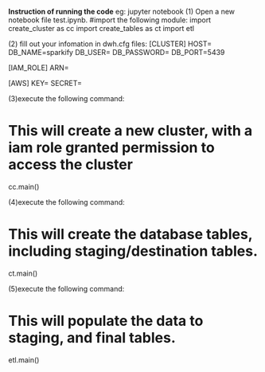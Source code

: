 

**Instruction of running the code**
eg: jupyter notebook
(1) Open a new notebook file test.ipynb.
#import the following module:
import create_cluster as cc
import create_tables as ct
import etl 

(2) fill out your infomation in dwh.cfg files:
[CLUSTER]
HOST=
DB_NAME=sparkify
DB_USER=
DB_PASSWORD=
DB_PORT=5439

[IAM_ROLE]
ARN=

[AWS]
KEY=
SECRET=

(3)execute the following command:
# This will create a new cluster, with a iam role granted permission to access the cluster
cc.main()

(4)execute the following command:
# This will create the database tables, including staging/destination tables.
ct.main()

(5)execute the following command:
# This will populate the data to staging, and final tables.
etl.main()

